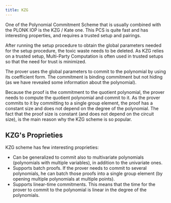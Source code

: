 ```yaml
---
title: KZG
---
```


One of the Polynomial Commitment Scheme that is usually combined with the PLONK IOP is the KZG / Kate one. This PCS is quite fast and has interesting properties, and requires a trusted setup and pairings.

After running the setup procedure to obtain the global parameters needed for the setup procedure, the toxic waste needs to be deleted. As KZG relies on a trusted setup, Multi-Party Computation is often used in trusted setups so that the need for trust is minimized.

The prover uses the global parameters to commit to the polynomial by using its coefficient form. The commitment is binding commitment but not hiding (as we have revealed some information about the polynomial).

Because the proof is the commitment to the quotient polynomial, the prover needs to compute the quotient polynomial and commit to it. As the prover commits to it by committing to a single group element, the proof has a constant size and does not depend on the degree of the polynomial. The fact that the proof size is constant (and does not depend on the circuit size), is the main reason why the KZG scheme is so popular.

## KZG's Proprieties
KZG scheme has few interesting proprieties:
- Can be generalized to commit also to multivariate polynomials (polynomials with multiple variables), in addition to the univariate ones.
- Supports batch proofs. If the prover needs to commit to several polynomials, he can batch those proofs into a single group element (by opening multiple polynomials at multiple points).
- Supports linear-time commitments. This means that the time for the prover to commit to the polynomial is linear in the degree of the polynomials.
